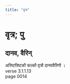 ```yaml
---
title: "वृत्र"
---
```


# वृत्र; पु
## दानव, वैरिन्
अरिष्टपिष्टकौ कल्कौ वृत्रौ दानववैरिणौ ।<br />verse 3.1.1.13<br />page 0014

